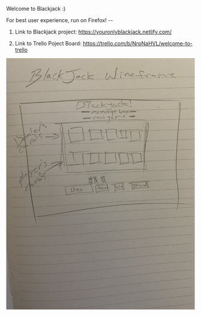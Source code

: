 Welcome to Blackjack :)


For best user experience, run on Firefox! --

1. Link to Blackjack project: https://youronlyblackjack.netlify.com/

2. Link to Trello Poject Board: https://trello.com/b/NrpNaHVL/welcome-to-trello

![wire frame photo](images/wireframe.jpg)

